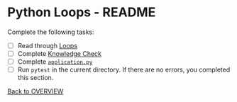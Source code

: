# Python Loops - README
Complete the following tasks:
- [ ] Read through [Loops](loops.md)
- [ ] Complete [Knowledge Check](knowledge_check.md)
- [ ] Complete [`application.py`](application.py)
- [ ] Run `pytest` in the current directory. If there are no errors, you completed this section.

[Back to OVERVIEW](../README.md)